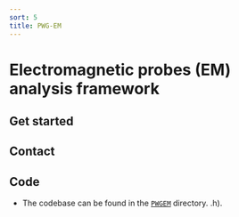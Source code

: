 ```yaml
---
sort: 5
title: PWG-EM
---
```


# Electromagnetic probes (EM) analysis framework

## Get started

## Contact

## Code

- The codebase can be found in the
[`PWGEM`](https://github.com/AliceO2Group/O2Physics/tree/master/PWGEM) directory.
.h).
